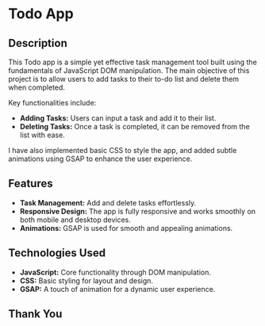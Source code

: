 # Todo App

## Description

This Todo app is a simple yet effective task management tool built using the fundamentals of JavaScript DOM manipulation. The main objective of this project is to allow users to add tasks to their to-do list and delete them when completed.

Key functionalities include:
- **Adding Tasks:** Users can input a task and add it to their list.
- **Deleting Tasks:** Once a task is completed, it can be removed from the list with ease.

I have also implemented basic CSS to style the app, and added subtle animations using GSAP to enhance the user experience.

## Features

- **Task Management:** Add and delete tasks effortlessly.
- **Responsive Design:** The app is fully responsive and works smoothly on both mobile and desktop devices.
- **Animations:** GSAP is used for smooth and appealing animations.

## Technologies Used

- **JavaScript:** Core functionality through DOM manipulation.
- **CSS:** Basic styling for layout and design.
- **GSAP:** A touch of animation for a dynamic user experience.

## Thank You

